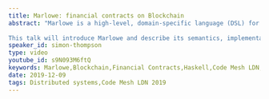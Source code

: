 ```yaml
---
title: Marlowe: financial contracts on Blockchain
abstract: "Marlowe is a high-level, domain-specific language (DSL) for writing financial contracts on blockchain. Marlowe is defined by an executable semantics in Haskell, and has been implemented on the UTxO-based Cardano blockchain. 
 
This talk will introduce Marlowe and describe its semantics, implementation and tooling as well as give examples, including some from the ACTUS financial standard. It will also address Marlowe as a Haskell DSL, and describe the choices made in designing and revising the language."
speaker_id: simon-thompson
type: video
youtube_id: s9N093M6ftQ
keywords: Marlowe,Blockchain,Financial Contracts,Haskell,Code Mesh LDN,Simon Thompson
date: 2019-12-09
tags: Distributed systems,Code Mesh LDN 2019
---
```


